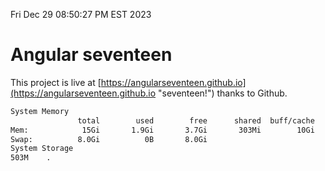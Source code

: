 Fri Dec 29 08:50:27 PM EST 2023

# Angular seventeen


This project is live at [https://angularseventeen.github.io](https://angularseventeen.github.io "seventeen!") thanks to Github.

```bash
System Memory
               total        used        free      shared  buff/cache   available
Mem:            15Gi       1.9Gi       3.7Gi       303Mi        10Gi        13Gi
Swap:          8.0Gi          0B       8.0Gi
System Storage
503M	.
```
